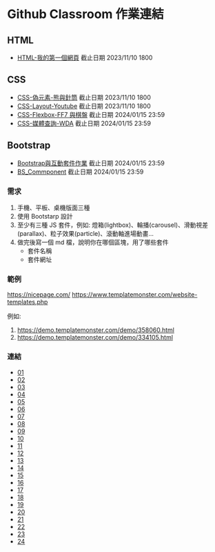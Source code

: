 # Github Classroom 作業連結

## HTML

- [HTML-我的第一個網頁](https://classroom.github.com/a/5t2xviw2) 截止日期 2023/11/10 1800

## CSS

- [CSS-偽元素-熊與針筒](https://classroom.github.com/a/I3qLT91j) 截止日期 2023/11/10 1800
- [CSS-Layout-Youtube](https://classroom.github.com/a/eQlfv653) 截止日期 2023/11/10 1800
- [CSS-Flexbox-FF7 與棋盤](https://classroom.github.com/a/R5DTMKNE) 截止日期 2024/01/15 23:59
- [CSS-媒體查詢-WDA](https://classroom.github.com/a/tgvMPS05) 截止日期 2024/01/15 23:59

## Bootstrap

- [Bootstrap與互動套件作業](https://classroom.github.com/a/IbyA1-oy) 截止日期 2024/01/15 23:59
- [BS_Commponent](https://classroom.github.com/a/C_yB551Y) 截止日期 2024/01/15 23:59

### 需求

1. 手機、平板、桌機版面三種
2. 使用 Bootstarp 設計
3. 至少有三種 JS 套件，例如: 燈箱(lightbox)、輪播(carousel)、滑動視差(parallax)、粒子效果(particle)、滾動軸進場動畫...
4. 做完後寫一個 md 檔，說明你在哪個區塊，用了哪些套件
   - 套件名稱
   - 套件網址

### 範例

https://nicepage.com/
https://www.templatemonster.com/website-templates.php

例如:

1. https://demo.templatemonster.com/demo/358060.html
2. https://demo.templatemonster.com/demo/334105.html

### 連結

- [01]()
- [02]()
- [03](https://demo.templatemonster.com/demo/313519.html)
- [04](https://demo.templatemonster.com/demo/84627.html)
- [05](https://demo.templatemonster.com/demo/75535.html)
- [06](https://demo.templatemonster.com/demo/61177.html)
- [07]()
- [08](https://demo.templatemonster.com/demo/73860.html)
- [09](https://demo.templatemonster.com/demo/325824.html)
- [10](https://demo.templatemonster.com/demo/246496.html)
- [11](https://demo.templatemonster.com/demo/301032.html)
- [12]()
- [13]()
- [14]()
- [15]()
- [16]()
- [17]()
- [18]()
- [19]()
- [20](https://demo.templatemonster.com/demo/330709.html)
- [21](https://demo.templatemonster.com/demo/287863.html)
- [22](https://demo.templatemonster.com/demo/297700.html)
- [23]()
- [24]()
